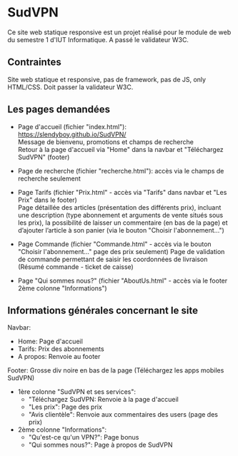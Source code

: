 # SudVPN  
Ce site web statique responsive est un projet réalisé pour le module de web du semestre 1 d'IUT Informatique. A passé le validateur W3C.

## Contraintes

Site web statique et responsive, pas de framework, pas de JS, only HTML/CSS. Doit passer la validateur W3C.

## Les pages demandées

* Page d'accueil (fichier "index.html"): https://slendyboy.github.io/SudVPN/  
Message de bienvenu, promotions et champs de recherche  
Retour à la page d'accueil via "Home" dans la navbar et "Téléchargez SudVPN" (footer)

* Page de recherche (fichier "recherche.html"): accès via le champs de recherche seulement

* Page Tarifs (fichier "Prix.html" - accès via "Tarifs" dans navbar et "Les Prix" dans le footer)  
 Page détaillée des articles (présentation des différents prix), incluant une description (type abonnement et arguments de vente situés sous les prix), la possibilité de laisser un commentaire (en bas de la page) et d’ajouter l’article à son panier (via le bouton "Choisir l'abonnement...")

* Page Commande (fichier "Commande.html" - accès via le bouton "Choisir l'abonnement..." page des prix seulement)
Page de validation de commande permettant de saisir les coordonnées de livraison (Résumé commande - ticket de caisse)

* Page "Qui sommes nous?" (fichier "AboutUs.html" - accès via le footer 2ème colonne "Informations")


## Informations générales concernant le site

Navbar:  
* Home: Page d'accueil
* Tarifs: Prix des abonnements
* A propos: Renvoie au footer

Footer: Grosse div noire en bas de la page (Téléchargez les apps mobiles SudVPN)  
* 1ère colonne "SudVPN et ses services":
  * "Téléchargez SudVPN: Renvoie à la page d'accueil
  * "Les prix": Page des prix
  * "Avis clientèle": Renvoie aux commentaires des users (page des prix)
* 2ème colonne "Informations":
  * "Qu'est-ce qu'un VPN?": Page bonus
  * "Qui sommes nous?": Page à propos de SudVPN
